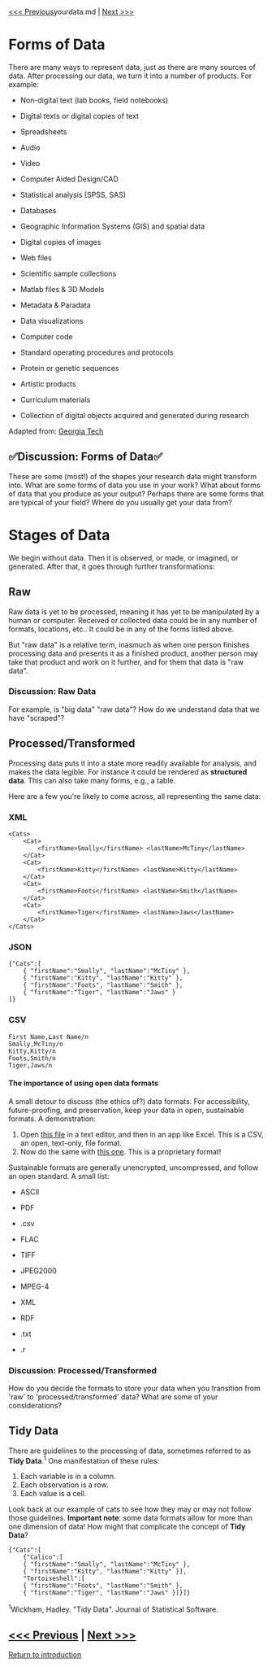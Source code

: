 [<<< Previous]()yourdata.md | [Next >>>](bigdata.md)  

# Forms of Data

There are many ways to represent data, just as there are many sources of data. After processing our data, we turn it into a number of products. For example:

* Non-digital text (lab books, field notebooks)

* Digital texts or digital copies of text

* Spreadsheets

* Audio

* Video

* Computer Aided Design/CAD

* Statistical analysis (SPSS, SAS)

* Databases

* Geographic Information Systems (GIS) and spatial data

* Digital copies of images

* Web files

* Scientific sample collections

* Matlab files & 3D Models

* Metadata & Paradata

* Data visualizations

* Computer code

* Standard operating procedures and protocols

* Protein or genetic sequences

* Artistic products

* Curriculum materials

* Collection of digital objects acquired and generated during research

Adapted from: [Georgia Tech](http://libguides.gatech.edu/content.php?pid=123776&sid=3067221)

## :white_check_mark:Discussion: Forms of Data:white_check_mark:
These are some (most!) of the shapes your research data might transform into. What are some forms of data you use in your work? What about forms of data that you produce as your output? Perhaps there are some forms that are typical of your field? Where do you usually get your data from?


# Stages of Data

We begin without data. Then it is observed, or made, or imagined, or generated. After that, it goes through further transformations:

## Raw
    
Raw data is yet to be processed, meaning it has yet to be manipulated by a human or computer. Received or collected data could be in any number of formats, locations, etc.. It could be in any of the forms listed above.

But "raw data" is a relative term, inasmuch as when one person finishes processing data and presents it as a finished product, another person may take that product and work on it further, and for them that data is "raw data". 

### Discussion: Raw Data
For example, is "big data" "raw data"? How do we understand data that we have "scraped"?

## Processed/Transformed

Processing data puts it into a state more readily available for analysis, and makes the data legible. For instance it could be rendered as **structured data**. This can also take many forms, e.g., a table. 

Here are a few you're likely to come across, all representing the same data:

### XML

```
<Cats> 
    <Cat> 
        <firstName>Smally</firstName> <lastName>McTiny</lastName> 
    </Cat> 
    <Cat> 
        <firstName>Kitty</firstName> <lastName>Kitty</lastName> 
    </Cat> 
    <Cat> 
        <firstName>Foots</firstName> <lastName>Smith</lastName> 
    </Cat> 
    <Cat> 
        <firstName>Tiger</firstName> <lastName>Jaws</lastName> 
    </Cat> 
</Cats> 
```

### JSON

```
{"Cats":[ 
    { "firstName":"Smally", "lastName":"McTiny" }, 
    { "firstName":"Kitty", "lastName":"Kitty" }, 
    { "firstName":"Foots", "lastName":"Smith" }, 
    { "firstName":"Tiger", "lastName":"Jaws" } 
]} 
```

### CSV
```
First Name,Last Name/n
Smally,McTiny/n
Kitty,Kitty/n
Foots,Smith/n
Tiger,Jaws/n
```

#### The importance of using open data formats
A small detour to discuss (the ethics of?) data formats. For accessibility, future-proofing, and preservation, keep your data in open, sustainable formats. A demonstration:

1. Open [this file](cats.csv) in a text editor, and then in an app like Excel. This is a CSV, an open, text-only, file format.
2. Now do the same with [this one](cats.xlsx). This is a proprietary format! 

Sustainable formats are generally unencrypted, uncompressed, and follow an open standard. A small list:

* ASCII

* PDF 

* .csv

* FLAC

* TIFF

* JPEG2000

* MPEG-4

* XML

* RDF

* .txt

* .r

### Discussion: Processed/Transformed
How do you decide the formats to store your data when you transition from 'raw' to 'processed/transformed' data? What are some of your considerations?

## Tidy Data
There are guidelines to the processing of data, sometimes referred to as **Tidy Data**.<sup>1</sup> One manifestation of these rules:
1. Each variable is in a column.
2. Each observation is a row.
3. Each value is a cell.



Look back at our example of cats to see how they may or may not follow those guidelines. **Important note**: some data formats allow for more than one dimension of data! How might that complicate the concept of **Tidy Data**?

```
{"Cats":[
    {"Calico":[
    { "firstName":"Smally", "lastName":"McTiny" },
    { "firstName":"Kitty", "lastName":"Kitty" }],
    "Tortoiseshell":[
    { "firstName":"Foots", "lastName":"Smith" }, 
    { "firstName":"Tiger", "lastName":"Jaws" }]}]}
```

 <sup>1</sup>Wickham, Hadley. "Tidy Data". Journal of Statistical Software.

[<<< Previous](yourdata.md) | [Next >>>](bigdata.md)  
-----

[Return to introduction](https://github.com/SouthernMethodistUniversity/data)
